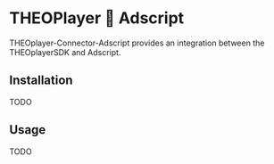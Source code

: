 # THEOPlayer 🤝 Adscript

THEOplayer-Connector-Adscript provides an integration between the THEOplayerSDK and Adscript.

## Installation
TODO

## Usage
TODO